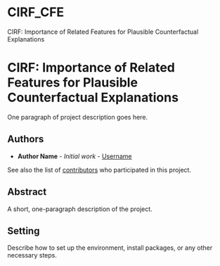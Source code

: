 # CIRF_CFE
CIRF: Importance of Related Features for Plausible Counterfactual Explanations
# CIRF: Importance of Related Features for Plausible Counterfactual Explanations

One paragraph of project description goes here.

## Authors

* **Author Name** - *Initial work* - [Username](https://github.com/Username)

See also the list of [contributors](https://github.com/your/project/contributors) who participated in this project.

## Abstract

A short, one-paragraph description of the project.

## Setting

Describe how to set up the environment, install packages, or any other necessary steps.

